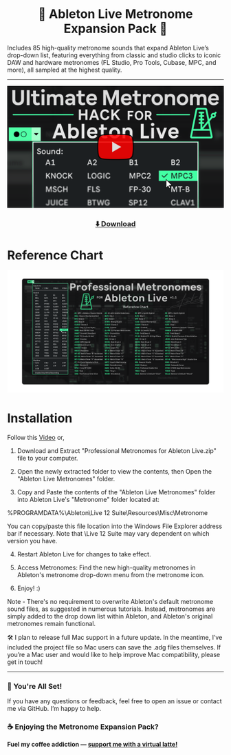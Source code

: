 <h1 align="center">🎹 Ableton Live Metronome Expansion Pack 🎵</h1>
Includes 85 high-quality metronome sounds that expand Ableton Live’s drop-down list, featuring everything from classic and studio clicks to iconic DAW and hardware metronomes (FL Studio, Pro Tools, Cubase, MPC, and more), all sampled at the highest quality.

---

<div align="center">
  <a href="https://www.youtube.com/watch?v=JeTm7GRaG04">
    <img src="https://github.com/TroyMetrics/Ableton-Live-Metronome-Expansion-Pack/blob/main/assets/images/YT%20Thumbnail2.png" width="850">
  </a>
</div>
<h3 align="center"><a href="https://github.com/TroyMetrics/Ableton-Live-Metronome-Expansion-Pack/releases/latest">⬇️ Download</a></h1>

# Reference Chart

<p align="center">
  <img src="https://github.com/TroyMetrics/Ableton-Live-Metronome-Expansion-Pack/blob/main/assets/images/1%20-%20Reference%20Chart%202560%20x%201440.png">
</p>

# Installation

Follow this [Video](https://youtu.be/JeTm7GRaG04?si=yNAQV6L2B6bzEx0N&t=65) or,

1. Download and Extract "Professional Metronomes for Ableton Live.zip" file to your computer.

2. Open the newly extracted folder to view the contents, then Open the "Ableton Live Metronomes" folder.

3. Copy and Paste the contents of the "Ableton Live Metronomes" folder into Ableton Live's "Metronome" folder located at:

%PROGRAMDATA%\Ableton\Live 12 Suite\Resources\Misc\Metronome

You can copy/paste this file location into the Windows File Explorer address bar if necessary. Note that \Live 12 Suite may vary dependent on which version you have.

4. Restart Ableton Live for changes to take effect.

5. Access Metronomes: Find the new high-quality metronomes in Ableton's metronome drop-down menu from the metronome icon.

6. Enjoy! :)

Note - There's no requirement to overwrite Ableton's default metronome sound files, as suggested in numerous tutorials. Instead, metronomes are simply added to the drop down list within Ableton, and Ableton's original metronomes remain functional.

🛠️ I plan to release full Mac support in a future update. In the meantime, I’ve included the project file so Mac users can save the .adg files themselves. If you’re a Mac user and would like to help improve Mac compatibility, please get in touch!

---
### 🎉 You're All Set!
If you have any questions or feedback, feel free to open an issue or contact me via GitHub. I’m happy to help.
### ☕ Enjoying the **Metronome Expansion Pack?** 
**Fuel my coffee addiction — [support me with a virtual latte!](https://buymeacoffee.com/justinraabe)**
